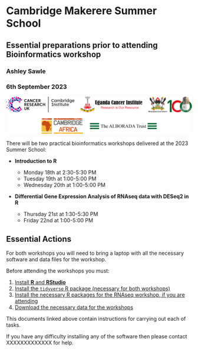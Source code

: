 # Cambridge Makerere Summer School
## Essential preparations prior to attending Bioinformatics workshop
### Ashley Sawle
### 6th September 2023

![](./images/Logos.png)

There will be two practical bioinformatics workshops delivered at the 2023 Summer School:

* **Introduction to R**  
    * Monday 18th at 2:30-5:30 PM  
    * Tuesday 19th at 1:00-5:00 PM  
    * Wednesday 20th at 1:00-5:00 PM  

* **Differential Gene Expression Analysis of RNAseq data with DESeq2 in R**  
    * Thursday 21st at 1:30-5:30 PM
    * Friday 22nd at 1:00-5:00 PM

<div>

## **Essential Actions** 

For both workshops you will need to bring a laptop with all the necessary
software and data files for the workshop. 

Before attending the workshops you must:

1. [Install **R** and **RStudio**]()
2. [Install the `tidyverse` R package (necessary for both workshops)]()
2. [Install the necessary R packages for the RNAseq workshop, if you are attending]()
3. [Download the necessary data for the workshops]()

This documents linked above contain instructions for carrying out each of tasks.

If you have any difficulty installing any of the software then please contact
XXXXXXXXXXXXX for help.

</div>

